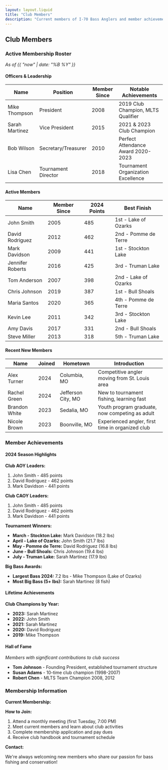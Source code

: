 ```yaml
---
layout: layout.liquid
title: "Club Members"
description: "Current members of I-70 Bass Anglers and member achievements."
---
```


## Club Members

### Active Membership Roster

*As of {{ "now" | date: "%B %Y" }}*

#### Officers & Leadership

| Name | Position | Member Since | Notable Achievements |
|------|----------|--------------|---------------------|
| Mike Thompson | President | 2008 | 2019 Club Champion, MLTS Qualifier |
| Sarah Martinez | Vice President | 2015 | 2021 & 2023 Club Champion |
| Bob Wilson | Secretary/Treasurer | 2010 | Perfect Attendance Award 2020-2023 |
| Lisa Chen | Tournament Director | 2018 | Tournament Organization Excellence |

#### Active Members

| Name | Member Since | 2024 Points | Best Finish |
|------|--------------|-------------|-------------|
| John Smith | 2005 | 485 | 1st - Lake of Ozarks |
| David Rodriguez | 2012 | 462 | 2nd - Pomme de Terre |
| Mark Davidson | 2009 | 441 | 1st - Stockton Lake |
| Jennifer Roberts | 2016 | 425 | 3rd - Truman Lake |
| Tom Anderson | 2007 | 398 | 2nd - Lake of Ozarks |
| Chris Johnson | 2019 | 387 | 1st - Bull Shoals |
| Maria Santos | 2020 | 365 | 4th - Pomme de Terre |
| Kevin Lee | 2011 | 342 | 3rd - Stockton Lake |
| Amy Davis | 2017 | 331 | 2nd - Bull Shoals |
| Steve Miller | 2013 | 318 | 5th - Truman Lake |

#### Recent New Members

| Name | Joined | Hometown | Introduction |
|------|--------|----------|-------------|
| Alex Turner | 2024 | Columbia, MO | Competitive angler moving from St. Louis area |
| Rachel Green | 2024 | Jefferson City, MO | New to tournament fishing, learning fast |
| Brandon White | 2023 | Sedalia, MO | Youth program graduate, now competing as adult |
| Nicole Brown | 2023 | Boonville, MO | Experienced angler, first time in organized club |

### Member Achievements

#### 2024 Season Highlights

**Club AOY Leaders:**
1. John Smith - 485 points
2. David Rodriguez - 462 points  
3. Mark Davidson - 441 points

**Club CAOY Leaders:**
1. John Smith - 485 points
2. David Rodriguez - 462 points  
3. Mark Davidson - 441 points

**Tournament Winners:**
- **March - Stockton Lake:** Mark Davidson (18.2 lbs)
- **April - Lake of Ozarks:** John Smith (21.7 lbs)
- **May - Pomme de Terre:** David Rodriguez (16.8 lbs)
- **June - Bull Shoals:** Chris Johnson (19.4 lbs)
- **July - Truman Lake:** Sarah Martinez (17.9 lbs)

**Big Bass Awards:**
- **Largest Bass 2024:** 7.2 lbs - Mike Thompson (Lake of Ozarks)
- **Most Big Bass (5+ lbs):** Sarah Martinez (8 fish)

#### Lifetime Achievements

**Club Champions by Year:**
- **2023:** Sarah Martinez
- **2022:** John Smith  
- **2021:** Sarah Martinez
- **2020:** David Rodriguez
- **2019:** Mike Thompson

#### Hall of Fame
*Members with significant contributions to club success*

- **Tom Johnson** - Founding President, established tournament structure
- **Susan Adams** - 10-time club champion (1998-2007)
- **Robert Chen** - MLTS Team Champion 2008, 2012

### Membership Information

**Current Membership:** 

**How to Join:**
1. Attend a monthly meeting (first Tuesday, 7:00 PM)
2. Meet current members and learn about club activities
3. Complete membership application and pay dues
4. Receive club handbook and tournament schedule

**Contact:**

We're always welcoming new members who share our passion for bass fishing and conservation!
